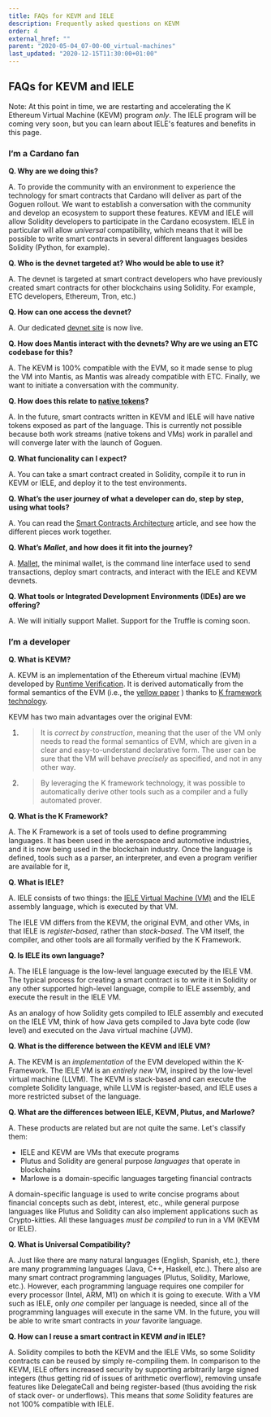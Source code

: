 ```yaml
---
title: FAQs for KEVM and IELE
description: Frequently asked questions on KEVM
order: 4
external_href: ""
parent: "2020-05-04_07-00-00_virtual-machines"
last_updated: "2020-12-15T11:30:00+01:00"
---
```


## FAQs for KEVM and IELE

Note: At this point in time, we are restarting and accelerating the K
Ethereum Virtual Machine (KEVM) program *only*. The IELE program will be coming very soon, but you can learn about IELE's features and benefits in this page.

### I’m a Cardano fan

**Q. Why are we doing this?**

A. To provide the community with an environment to experience
the technology for smart contracts that Cardano will deliver as
part of the Goguen rollout. We want to establish a conversation with the community
and develop an ecosystem to support these features. KEVM and
IELE will allow Solidity developers to participate in the Cardano
ecosystem. IELE in particular will allow *universal* compatibility, which
means that it will be possible to write smart contracts in
several different languages besides Solidity (Python, for example).

**Q. Who is the devnet targeted at? Who would be able to use it?**

A. The devnet is targeted at smart contract developers who have previously
created smart contracts for other blockchains using Solidity. For example, ETC developers,
Ethereum, Tron, etc.)

**Q. How can one access the devnet?**

A. Our dedicated [devnet site](https://developers.cardano.org/) is now live.

**Q. How does Mantis interact with the devnets? Why are we using an ETC codebase for this?**

A. The KEVM is 100% compatible with the EVM, so it made sense to plug
the VM into Mantis, as Mantis was already compatible
with ETC. Finally, we want to initiate a conversation with the community.

**Q. How does this relate to [native tokens](https://developers.cardano.org/en/development-environments/native-tokens/native-tokens/)?**

A. In the future, smart contracts written in KEVM and IELE will have
native tokens exposed as part of the language. This is currently not possible
because both work streams (native tokens and VMs) work in parallel and will
converge later with the launch of Goguen.

**Q. What funcionality can I expect?**

A. You can take a smart contract created in Solidity,
compile it to run in KEVM or IELE, and deploy it to the test
environments.

**Q. What’s the user journey of what a developer can do, step by step, using what tools?**

A. You can read the [Smart Contracts Architecture](https://developers.cardano.org/en/virtual-machines/kevm/about/iele_vm_architecture/) article, and see
how the different pieces work together.

**Q. What’s *Mallet*, and how does it fit into the journey?**

A. [Mallet](https://developers.cardano.org/en/virtual-machines/kevm/getting-started/mallet-end-to-end/), the minimal wallet, is the command line interface
used to send transactions, deploy smart contracts, and interact with the IELE and KEVM devnets.

**Q. What tools or Integrated Development Environments (IDEs) are we offering?**

A. We will initially support Mallet. Support for the Truffle is coming soon.

### I’m a developer

**Q. What is KEVM?**

A. KEVM is an implementation of the Ethereum virtual machine (EVM)
developed by [Runtime Verification](https://runtimeverification.com/). It is derived
automatically from the formal semantics of the EVM (i.e., the
[yellow paper](https://ethereum.github.io/yellowpaper/paper.pdf) ) thanks
to [K framework technology](https://runtimeverification.com/blog/k-framework-an-overview/).

KEVM has two main advantages over the original EVM:

1.  > It is *correct by construction*, meaning that the user of the VM
    > only needs to read the formal semantics of EVM, which are given in a
    > clear and easy-to-understand declarative form. The user can be sure
    > that the VM will behave *precisely* as specified, and not in any other way.

2.  > By leveraging the K framework technology, it was possible to
    > automatically derive other tools such as a compiler and a fully
    > automated prover.

**Q. What is the K Framework?**

A. The K Framework is a set of tools used to define programming languages.
It has been used in the aerospace and automotive industries, and it is now
being used in the blockchain industry. Once the language is defined, tools
such as a parser, an interpreter, and even a program verifier are
available for it,

**Q. What is IELE?**

A. IELE consists of two things: the [IELE Virtual Machine (VM)](https://developers.cardano.org/en/virtual-machines/iele/overview/)
and the IELE assembly language, which is executed by that VM.

The IELE VM differs from the KEVM, the original EVM, and other VMs,
in that IELE is *register-based*, rather than *stack-based*. The VM
itself, the compiler, and other tools are all formally verified
by the K Framework.

**Q. Is IELE its own language?**

A. The IELE language is the low-level language executed by the IELE VM.
The typical process for creating a smart contract is to write it in
Solidity or any other supported high-level language, compile to IELE assembly,
and execute the result in the IELE VM.

As an analogy of how Solidity gets compiled to IELE assembly and
executed on the IELE VM, think of how Java gets compiled to Java
byte code (low level) and executed on the Java virtual machine (JVM).

**Q. What is the difference between the KEVM and IELE VM?**

A. The KEVM is an *implementation* of the EVM developed within the K-Framework.
The IELE VM is an *entirely new* VM, inspired by the low-level virtual machine (LLVM).
The KEVM is stack-based and can execute the complete Solidity language, while LLVM is
register-based, and IELE uses a more restricted subset of the language.

**Q. What are the differences between IELE, KEVM, Plutus, and Marlowe?**

A. These products are related but are not quite the same. Let's classify them:

- IELE and KEVM are VMs that execute programs
- Plutus and Solidity are general purpose *languages* that operate in blockchains
- Marlowe is a domain-specific languages targeting financial contracts

A domain-specific language is used to write concise programs about financial concepts
such as debt, interest, etc., while general purpose languages like Plutus and Solidity
can also implement applications such as Crypto-kitties. All these languages *must be compiled*
to run in a VM (KEVM or IELE).

**Q. What is Universal Compatibility?**

A. Just like there are many natural languages (English, Spanish, etc.),
there are many programming languages (Java, C++, Haskell, etc.). There
also are many smart contract programming languages (Plutus, Solidity, Marlowe, etc.). However, each programming language requires one
compiler for every processor (Intel, ARM, M1) on which it is going to
execute. With a VM such as IELE, only *one* compiler per language is needed,
since all of the programming languages will execute in the same VM.
In the future, you will be able to write smart contracts in *your* favorite language.

**Q. How can I reuse a smart contract in KEVM *and* in IELE?**

A. Solidity compiles to both the KEVM and the IELE VMs, so some Solidity
contracts can be reused by simply re-compiling them. In comparison to the
KEVM, IELE offers increased security by supporting arbitrarily large
signed integers (thus getting rid of issues of arithmetic overflow),
removing unsafe features like DelegateCall and being register-based
(thus avoiding the risk of stack over- or underflows). This means that
*some* Solidity features are not 100% compatible with IELE.
